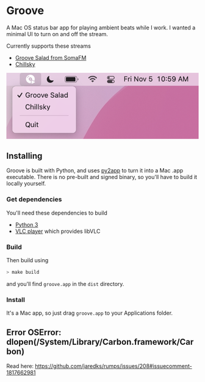 # Groove

A Mac OS status bar app for playing ambient beats while I work. I wanted a minimal UI to turn on and off the stream.

Currently supports these streams

*  [Groove Salad from SomaFM](https://somafm.com/groovesalad/)
* [Chillsky](https://www.chillsky.com)

![Screenshot](/screenshot.png)

## Installing

Groove is built with Python, and uses [py2app](https://py2app.readthedocs.io/en/latest/) to turn it into a Mac .app executable. There is no pre-built and signed binary, so you'll have to build it locally yourself.

### Get dependencies
You'll need these dependencies to build

* [Python 3](https://www.python.org/downloads/)
* [VLC player](https://www.videolan.org) which provides libVLC

### Build
Then build using
```bash
> make build
``` 
and you'll find `groove.app` in the `dist` directory.

### Install
It's a Mac app, so just drag `groove.app` to your Applications folder.

## Error OSError: dlopen(/System/Library/Carbon.framework/Carbon)
Read here: https://github.com/jaredks/rumps/issues/208#issuecomment-1817662981